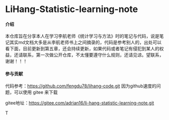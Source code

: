 # LiHang-Statistic-learning-note

#### 介绍
本仓库旨在分享本人在学习李航老师《统计学习与方法》时的笔记与代码，说是笔记其实md文档大多是从李航老师书上之间摘录的，代码是参考别人的，出处可以看下面，目前更新到第五章，还会持续更新，如果代码或者笔记有侵犯到某人的权益，还请联系，第一次做公开仓库，不太懂要遵守什么规则，还请见谅。望联系，谢谢！！！


#### 参与贡献

代码参考：https://github.com/fengdu78/lihang-code.git
因为github速度的问题，可以使用 gitee 来下载

gitee地址：https://gitee.com/adrian16/li-hang-statistic-learning-note.git










T
